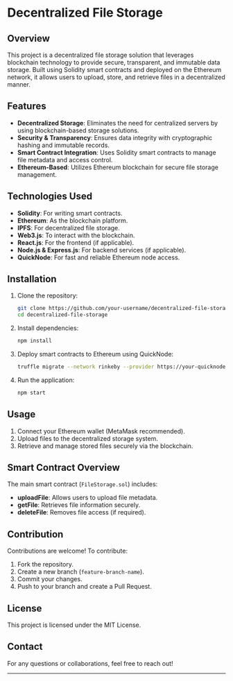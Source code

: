 # Decentralized File Storage

## Overview
This project is a decentralized file storage solution that leverages blockchain technology to provide secure, transparent, and immutable data storage. Built using Solidity smart contracts and deployed on the Ethereum network, it allows users to upload, store, and retrieve files in a decentralized manner.

## Features
- **Decentralized Storage**: Eliminates the need for centralized servers by using blockchain-based storage solutions.
- **Security & Transparency**: Ensures data integrity with cryptographic hashing and immutable records.
- **Smart Contract Integration**: Uses Solidity smart contracts to manage file metadata and access control.
- **Ethereum-Based**: Utilizes Ethereum blockchain for secure file storage management.

## Technologies Used
- **Solidity**: For writing smart contracts.
- **Ethereum**: As the blockchain platform.
- **IPFS**: For decentralized file storage.
- **Web3.js**: To interact with the blockchain.
- **React.js**: For the frontend (if applicable).
- **Node.js & Express.js**: For backend services (if applicable).
- **QuickNode**: For fast and reliable Ethereum node access.

## Installation
1. Clone the repository:
   ```bash
   git clone https://github.com/your-username/decentralized-file-storage.git
   cd decentralized-file-storage
   ```

2. Install dependencies:
   ```bash
   npm install
   ```

3. Deploy smart contracts to Ethereum using QuickNode:
   ```bash
   truffle migrate --network rinkeby --provider https://your-quicknode-url
   ```

4. Run the application:
   ```bash
   npm start
   ```

## Usage
1. Connect your Ethereum wallet (MetaMask recommended).
2. Upload files to the decentralized storage system.
3. Retrieve and manage stored files securely via the blockchain.

## Smart Contract Overview
The main smart contract (`FileStorage.sol`) includes:
- **uploadFile**: Allows users to upload file metadata.
- **getFile**: Retrieves file information securely.
- **deleteFile**: Removes file access (if required).

## Contribution
Contributions are welcome! To contribute:
1. Fork the repository.
2. Create a new branch (`feature-branch-name`).
3. Commit your changes.
4. Push to your branch and create a Pull Request.

## License
This project is licensed under the MIT License.

## Contact
For any questions or collaborations, feel free to reach out!

-----


